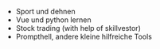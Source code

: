 - Sport und dehnen
- Vue und python lernen
- Stock trading (with help of skillvestor)
- Prompthell, andere kleine hilfreiche Tools
